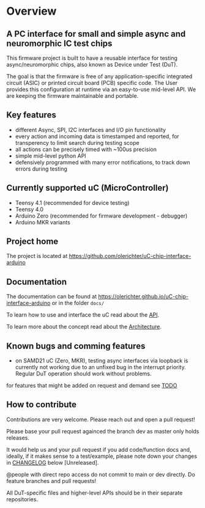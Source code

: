 # Overview

## A PC interface for small and simple async and neuromorphic IC test chips

This firmware project is built to have a reusable interface for testing async/neuromorphic chips, also known as Device under Test (DuT).

The goal is that the firmware is free of any application-specific integrated circuit (ASIC) or printed circuit board (PCB) specific code. The User provides this configuration at runtime via an easy-to-use mid-level API. We are keeping the firmware maintainable and portable.

## Key features
 - different Async, SPI, I2C interfaces and I/O pin functionality
 - every action and incoming data is timestamped and reported, for transperency to limit search during testing scope
 - all actions can be precisely timed with ~100us precision
 - simple mid-level python API
 - defensively programmed with many error notifications, to track down errors during testing

## Currently supported uC (MicroController)
 - Teensy 4.1 (recommended for device testing)
 - Teensy 4.0
 - Arduino Zero (recommended for firmware development - debugger)
 - Arduino MKR variants

## Project home
The project is located at https://github.com/olerichter/uC-chip-interface-arduino

## Documentation
The documentation can be found at https://olerichter.github.io/uC-chip-interface-arduino
or in the folder `docs/`

To learn how to use and interface the uC read about the [API](docs/20_api_levels.md).

To learn more about the concept read about the [Architecture](docs/30_architecture.md).

## Known bugs and comming features

 - on SAMD21 uC (Zero, MKR), testing async interfaces via loopback is currently not working due to an unfixed bug in the interrupt priority.
   Regular DuT operation should work without problems.

for features that might be added on request and demand see [TODO](TODO.md)

## How to contribute

Contributions are very welcome. Please reach out and open a pull request!

Please base your pull request againced the branch dev as master only holds releases.

It would help us and your pull request if you add code/function docs and, ideally, if it makes sense to a test/example, 
please note down your changes in [CHANGELOG](CHANGELOG.md) below [Unreleased].

@people with direct repo access do not commit to main or dev directly. Do feature branches and pull requests! 

All DuT-specific files and higher-level APIs should be in their separate repositories.

